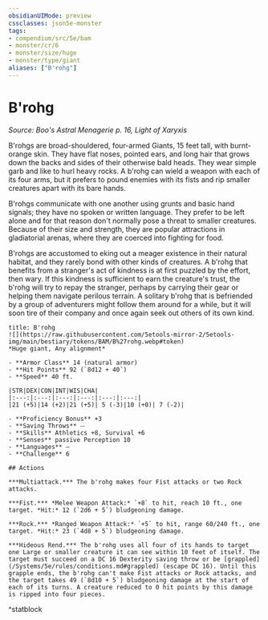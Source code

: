 ```yaml
---
obsidianUIMode: preview
cssclasses: json5e-monster
tags:
- compendium/src/5e/bam
- monster/cr/6
- monster/size/huge
- monster/type/giant
aliases: ["B'rohg"]
---
```

# B'rohg
*Source: Boo's Astral Menagerie p. 16, Light of Xaryxis*  

B'rohgs are broad-shouldered, four-armed Giants, 15 feet tall, with burnt-orange skin. They have flat noses, pointed ears, and long hair that grows down the backs and sides of their otherwise bald heads. They wear simple garb and like to hurl heavy rocks. A b'rohg can wield a weapon with each of its four arms, but it prefers to pound enemies with its fists and rip smaller creatures apart with its bare hands.

B'rohgs communicate with one another using grunts and basic hand signals; they have no spoken or written language. They prefer to be left alone and for that reason don't normally pose a threat to smaller creatures. Because of their size and strength, they are popular attractions in gladiatorial arenas, where they are coerced into fighting for food.

B'rohgs are accustomed to eking out a meager existence in their natural habitat, and they rarely bond with other kinds of creatures. A b'rohg that benefits from a stranger's act of kindness is at first puzzled by the effort, then wary. If this kindness is sufficient to earn the creature's trust, the b'rohg will try to repay the stranger, perhaps by carrying their gear or helping them navigate perilous terrain. A solitary b'rohg that is befriended by a group of adventurers might follow them around for a while, but it will soon tire of their company and once again seek out others of its own kind.

```ad-statblock
title: B'rohg
![](https://raw.githubusercontent.com/5etools-mirror-2/5etools-img/main/bestiary/tokens/BAM/B%27rohg.webp#token)
*Huge giant, Any alignment*

- **Armor Class** 14 (natural armor)
- **Hit Points** 92 (`8d12 + 40`)
- **Speed** 40 ft.

|STR|DEX|CON|INT|WIS|CHA|
|:---:|:---:|:---:|:---:|:---:|:---:|
|21 (+5)|14 (+2)|21 (+5)| 5 (-3)|10 (+0)| 7 (-2)|

- **Proficiency Bonus** +3
- **Saving Throws** ⏤
- **Skills** Athletics +8, Survival +6
- **Senses** passive Perception 10
- **Languages** —
- **Challenge** 6

## Actions

***Multiattack.*** The b'rohg makes four Fist attacks or two Rock attacks.

***Fist.*** *Melee Weapon Attack:* `+8` to hit, reach 10 ft., one target. *Hit:* 12 (`2d6 + 5`) bludgeoning damage.

***Rock.*** *Ranged Weapon Attack:* `+5` to hit, range 60/240 ft., one target. *Hit:* 23 (`4d8 + 5`) bludgeoning damage.

***Hideous Rend.*** The b'rohg uses all four of its hands to target one Large or smaller creature it can see within 10 feet of itself. The target must succeed on a DC 16 Dexterity saving throw or be [grappled](/Systems/5e/rules/conditions.md#grappled) (escape DC 16). Until this grapple ends, the b'rohg can't make Fist attacks or Rock attacks, and the target takes 49 (`8d10 + 5`) bludgeoning damage at the start of each of its turns. A creature reduced to 0 hit points by this damage is ripped into four pieces.
```
^statblock